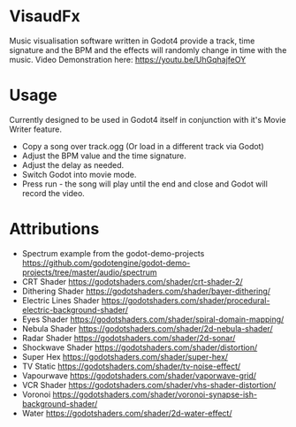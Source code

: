# VisaudFx
Music visualisation software written in Godot4 provide a track, time signature and the BPM and the effects will randomly change in time with the music.
Video Demonstration here: https://youtu.be/UhGqhajfeOY


# Usage
Currently designed to be used in Godot4 itself in conjunction with it's Movie Writer feature. 
- Copy a song over track.ogg (Or load in a different track via Godot)
- Adjust the BPM value and the time signature.
- Adjust the delay as needed.
- Switch Godot into movie mode.
- Press run - the song will play until the end and close and Godot will record the video.


# Attributions
- Spectrum example from the godot-demo-projects https://github.com/godotengine/godot-demo-projects/tree/master/audio/spectrum
- CRT Shader https://godotshaders.com/shader/crt-shader-2/
- Dithering Shader https://godotshaders.com/shader/bayer-dithering/
- Electric Lines Shader https://godotshaders.com/shader/procedural-electric-background-shader/
- Eyes Shader https://godotshaders.com/shader/spiral-domain-mapping/
- Nebula Shader https://godotshaders.com/shader/2d-nebula-shader/
- Radar Shader https://godotshaders.com/shader/2d-sonar/
- Shockwave Shader https://godotshaders.com/shader/distortion/
- Super Hex https://godotshaders.com/shader/super-hex/
- TV Static https://godotshaders.com/shader/tv-noise-effect/
- Vapourwave https://godotshaders.com/shader/vaporwave-grid/
- VCR Shader https://godotshaders.com/shader/vhs-shader-distortion/
- Voronoi https://godotshaders.com/shader/voronoi-synapse-ish-background-shader/
- Water https://godotshaders.com/shader/2d-water-effect/
